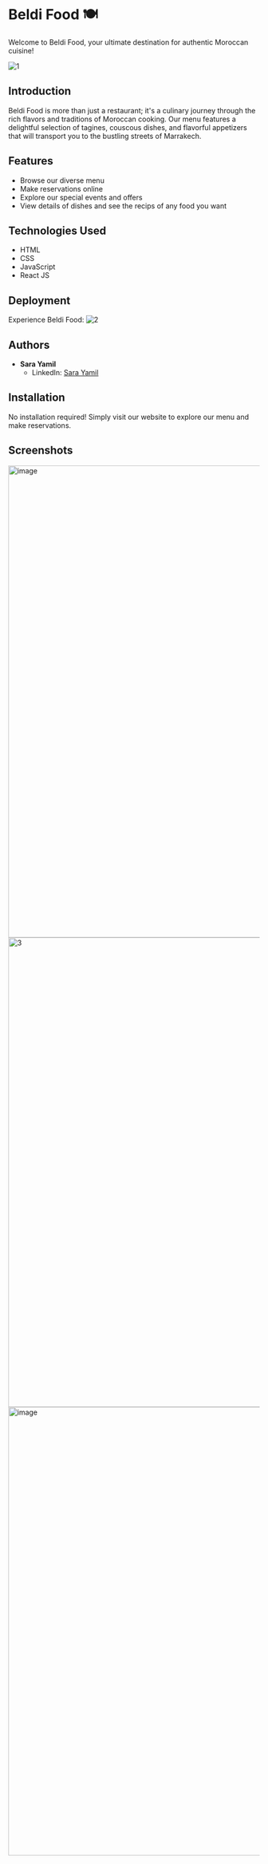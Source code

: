 # Beldi Food 🍽️

Welcome to Beldi Food, your ultimate destination for authentic Moroccan cuisine!

![1](https://github.com/SaraYamil/BeldiFoodWebstack/assets/43785364/90878c88-4b9b-432e-9f0e-8e47868fbb11)

## Introduction

Beldi Food is more than just a restaurant; it's a culinary journey through the rich flavors and traditions of Moroccan cooking. Our menu features a delightful selection of tagines, couscous dishes, and flavorful appetizers that will transport you to the bustling streets of Marrakech.

## Features

- Browse our diverse menu
- Make reservations online
- Explore our special events and offers
- View details of dishes and see the recips of any food you want

## Technologies Used

- HTML
- CSS
- JavaScript
- React JS

## Deployment

Experience Beldi Food: ![2](https://github.com/SaraYamil/BeldiFoodWebstack/assets/43785364/2a766c9f-ac7d-41ae-bc01-ef95244632b1)

## Authors
- **Sara Yamil**
  - LinkedIn: [Sara Yamil](https://www.linkedin.com/in/sarayamil)

## Installation

No installation required! Simply visit our website to explore our menu and make reservations.

## Screenshots

<img width="946" alt="image" src="https://github.com/Fatimaezzahralah/BeldiFood/assets/128908115/517f19d7-33e4-42ef-a3bc-acd6c345c323">
<img width="941" alt="3" src="https://github.com/SaraYamil/BeldiFoodWebstack/assets/43785364/b2d6a1ae-c71b-4998-82cf-f53586193efa">

<img width="899" alt="image" src="https://github.com/SaraYamil/BeldiFoodWebstack/assets/128908115/b6109400-c746-45a5-a7e2-87c3cfa5014d">


